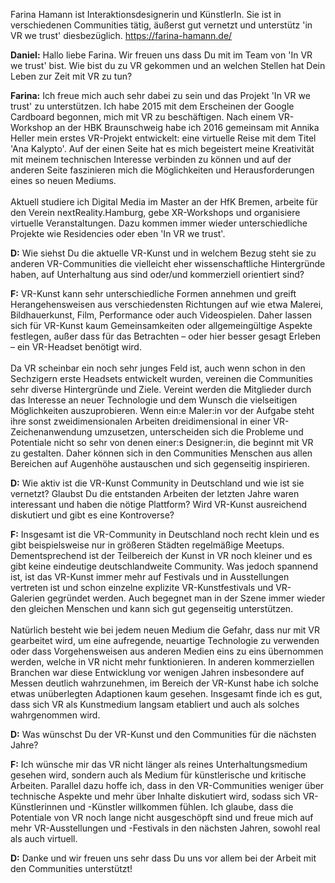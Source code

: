 Farina Hamann ist Interaktionsdesignerin und KünstlerIn. Sie ist in verschiedenen Communities tätig, äußerst gut vernetzt und unterstütz 'in VR we trust' diesbezüglich. 
<https://farina-hamann.de/>

**Daniel:** Hallo liebe Farina. Wir freuen uns dass Du mit im Team von 'In VR we trust' bist. Wie bist du zu VR gekommen und an welchen Stellen hat Dein Leben zur Zeit mit VR zu tun?

**Farina:** Ich freue mich auch sehr dabei zu sein und das Projekt 'In VR we trust' zu unterstützen. Ich habe 2015 mit dem Erscheinen der Google Cardboard begonnen, mich mit VR zu beschäftigen. Nach einem VR-Workshop an der HBK Braunschweig habe ich 2016 gemeinsam mit Annika Heller mein erstes VR-Projekt entwickelt: eine virtuelle Reise mit dem Titel 'Ana Kalypto'. Auf der einen Seite hat es mich begeistert meine Kreativität mit meinem technischen Interesse verbinden zu können und auf der anderen Seite faszinieren mich die Möglichkeiten und Herausforderungen eines so neuen Mediums.   
<br>
Aktuell studiere ich Digital Media im Master an der HfK Bremen, arbeite für den Verein nextReality.Hamburg, gebe XR-Workshops und organisiere virtuelle Veranstaltungen. Dazu kommen immer wieder unterschiedliche Projekte wie Residencies oder eben 'In VR we trust'.

**D:** Wie siehst Du die aktuelle VR-Kunst und in welchem Bezug steht sie zu anderen VR-Communities die vielleicht eher wissenschaftliche Hintergründe haben, auf Unterhaltung aus sind oder/und kommerziell orientiert sind?

**F:** VR-Kunst kann sehr unterschiedliche Formen annehmen und greift Herangehensweisen aus verschiedensten Richtungen auf wie etwa Malerei, Bildhauerkunst, Film, Performance oder auch Videospielen. Daher lassen sich für VR-Kunst kaum Gemeinsamkeiten oder allgemeingültige Aspekte festlegen, außer dass für das Betrachten – oder hier besser gesagt Erleben – ein VR-Headset benötigt wird.   
<br>
Da VR scheinbar ein noch sehr junges Feld ist, auch wenn schon in den Sechzigern erste Headsets entwickelt wurden, vereinen die Communities sehr diverse Hintergründe und Ziele. Vereint werden die Mitglieder durch das Interesse an neuer Technologie und dem Wunsch die vielseitigen Möglichkeiten auszuprobieren. Wenn ein:e Maler:in vor der Aufgabe steht ihre sonst zweidimensionalen Arbeiten dreidimensional in einer VR-Zeichenanwendung umzusetzen, unterscheiden sich die Probleme und Potentiale nicht so sehr von denen einer:s Designer:in, die beginnt mit VR zu gestalten. Daher können sich in den Communities Menschen aus allen Bereichen auf Augenhöhe austauschen und sich gegenseitig inspirieren.  

**D:** Wie aktiv ist die VR-Kunst Community in Deutschland und wie ist sie vernetzt? Glaubst Du die entstanden Arbeiten der letzten Jahre waren interessant und haben die nötige Plattform? Wird VR-Kunst ausreichend diskutiert und gibt es eine Kontroverse?

**F:** Insgesamt ist die VR-Community in Deutschland noch recht klein und es gibt beispielsweise nur in größeren Städten regelmäßige Meetups. Dementsprechend ist der Teilbereich der Kunst in VR noch kleiner und es gibt keine eindeutige deutschlandweite Community. Was jedoch spannend ist, ist das VR-Kunst immer mehr auf Festivals und in Ausstellungen vertreten ist und schon einzelne explizite VR-Kunstfestivals und VR-Galerien gegründet werden. Auch begegnet man in der Szene immer wieder den gleichen Menschen und kann sich gut gegenseitig unterstützen.   
<br>
Natürlich besteht wie bei jedem neuen Medium die Gefahr, dass nur mit VR gearbeitet wird, um eine aufregende, neuartige Technologie zu verwenden oder dass Vorgehensweisen aus anderen Medien eins zu eins übernommen werden, welche in VR nicht mehr funktionieren. In anderen kommerziellen Branchen war diese Entwicklung vor wenigen Jahren insbesondere auf Messen deutlich wahrzunehmen, im Bereich der VR-Kunst habe ich solche etwas unüberlegten Adaptionen kaum gesehen. Insgesamt finde ich es gut, dass sich VR als Kunstmedium langsam etabliert und auch als solches wahrgenommen wird.

**D:** Was wünschst Du der VR-Kunst und den Communities für die nächsten Jahre?

**F:** Ich wünsche mir das VR nicht länger als reines Unterhaltungsmedium gesehen wird, sondern auch als Medium für künstlerische und kritische Arbeiten. Parallel dazu hoffe ich, dass in den VR-Communities weniger über technische Aspekte und mehr über Inhalte diskutiert wird, sodass sich VR-Künstlerinnen und -Künstler willkommen fühlen. Ich glaube, dass die Potentiale von VR noch lange nicht ausgeschöpft sind und freue mich auf mehr VR-Ausstellungen und -Festivals in den nächsten Jahren, sowohl real als auch virtuell.

**D:** Danke und wir freuen uns sehr dass Du uns vor allem bei der Arbeit mit den Communities unterstützt!
